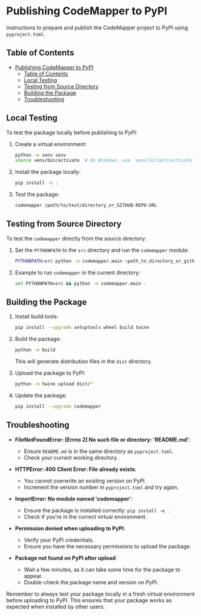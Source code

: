# Publishing CodeMapper to PyPI

Instructions to prepare and publish the CodeMapper project to PyPI using `pyproject.toml`.

## Table of Contents

- [Publishing CodeMapper to PyPI](#publishing-codemapper-to-pypi)
  - [Table of Contents](#table-of-contents)
  - [Local Testing](#local-testing)
  - [Testing from Source Directory](#testing-from-source-directory)
  - [Building the Package](#building-the-package)
  - [Troubleshooting](#troubleshooting)

## Local Testing

To test the package locally before publishing to PyPI:

1. Create a virtual environment:

    ```sh
    python -m venv venv
    source venv/bin/activate  # On Windows, use `venv\Scripts\activate`
    ```

2. Install the package locally:

    ```sh
    pip install -e .
    ```

3. Test the package:

    ```sh
    codemapper /path/to/test/directory_or_GITHUB-REPO-URL
    ```

## Testing from Source Directory

To test the `codemapper` directly from the source directory:

1. Set the `PYTHONPATH` to the `src` directory and run the `codemapper` module:

    ```sh
    PYTHONPATH=src python -m codemapper.main <path_to_directory_or_github_url>
    ```

2. Example to run `codemapper` in the current directory:

    ```sh
    set PYTHONPATH=src && python -m codemapper.main .
    ```

## Building the Package

1. Install build tools:

    ```sh
    pip install --upgrade setuptools wheel build twine
    ```

2. Build the package:

    ```sh
    python -m build
    ```

    This will generate distribution files in the `dist` directory.

3. Upload the package to PyPI:

    ```sh
    python -m twine upload dist/*
    ```

4. Update the package:

    ```sh
    pip install --upgrade codemapper
    ```

## Troubleshooting

- **FileNotFoundError: [Errno 2] No such file or directory: 'README.md'**:
  - Ensure `README.md` is in the same directory as `pyproject.toml`.
  - Check your current working directory.

- **HTTPError: 400 Client Error: File already exists**:
  - You cannot overwrite an existing version on PyPI.
  - Increment the version number in `pyproject.toml` and try again.

- **ImportError: No module named 'codemapper'**:
  - Ensure the package is installed correctly: `pip install -e .`
  - Check if you're in the correct virtual environment.

- **Permission denied when uploading to PyPI**:
  - Verify your PyPI credentials.
  - Ensure you have the necessary permissions to upload the package.

- **Package not found on PyPI after upload**:
  - Wait a few minutes, as it can take some time for the package to appear.
  - Double-check the package name and version on PyPI.

Remember to always test your package locally in a fresh virtual environment before uploading to PyPI. This ensures that your package works as expected when installed by other users.
